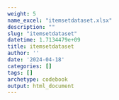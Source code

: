 ```yaml
---
weight: 5
name_excel: "itemsetdataset.xlsx"
description: ""
slug: "itemsetdataset"
datetime: 1.7134479e+09
title: itemsetdataset
author: ''
date: '2024-04-18'
categories: []
tags: []
archetype: codebook
output: html_document
---
```


<div class="tabcontent"></div>
